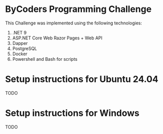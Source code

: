 # ByCoders Programming Challenge

This Challenge was implemented using the following technologies:
1. .NET 9
2. ASP.NET Core Web Razor Pages + Web API
3. Dapper
4. PostgreSQL
5. Docker
6. Powershell and Bash for scripts

# Setup instructions for Ubuntu 24.04

TODO

# Setup instructions for Windows

TODO
